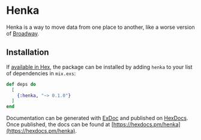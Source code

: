 # Henka

Henka is a way to move data from one place to another, like a worse version of [Broadway](https://github.com/dashbitco/broadway).

## Installation

If [available in Hex](https://hex.pm/docs/publish), the package can be installed
by adding `henka` to your list of dependencies in `mix.exs`:

```elixir
def deps do
  [
    {:henka, "~> 0.1.0"}
  ]
end
```

Documentation can be generated with [ExDoc](https://github.com/elixir-lang/ex_doc)
and published on [HexDocs](https://hexdocs.pm). Once published, the docs can
be found at [https://hexdocs.pm/henka](https://hexdocs.pm/henka).

